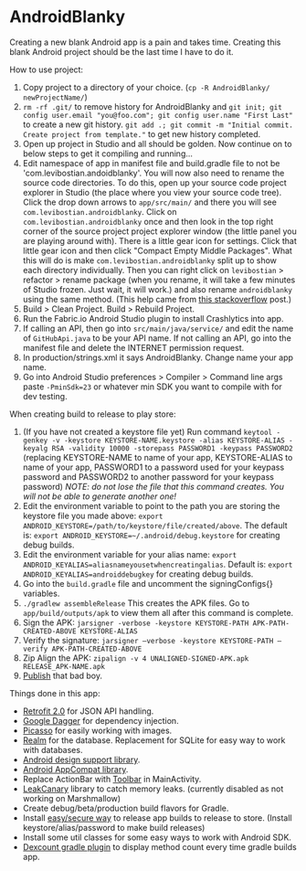 # AndroidBlanky
Creating a new blank Android app is a pain and takes time. Creating this blank Android project should be the last time I have to do it. 

How to use project:  

1. Copy project to a directory of your choice. (`cp -R AndroidBlanky/ newProjectName/`)
2. `rm -rf .git/` to remove history for AndroidBlanky and `git init; git config user.email "you@foo.com"; git config user.name "First Last"` to create a new git history. `git add .; git commit -m "Initial commit. Create project from template."` to get new history completed. 
3. Open up project in Studio and all should be golden. Now continue on to below steps to get it compiling and running... 
4. Edit namespace of app in manifest file and build.gradle file to not be 'com.levibostian.andoidblanky'. You will now also need to rename the source code directories. To do this, open up your source code project explorer in Studio (the place where you view your source code tree). Click the drop down arrows to `app/src/main/` and there you will see `com.levibostian.androidblanky`. Click on `com.levibostian.androidblanky` once and then look in the top right corner of the source project project explorer window (the little panel you are playing around with). There is a little gear icon for settings. Click that little gear icon and then click "Compact Empty Middle Packages". What this will do is make `com.levibostian.androidblanky` split up to show each directory individually. Then you can right click on `levibostian` > refactor > rename package (when you rename, it will take a few minutes of Studio frozen. Just wait, it will work.) and also rename `androidblanky` using the same method. (This help came from [this stackoverflow](http://stackoverflow.com/a/27677033/1486374) post.)
5. Build > Clean Project. Build > Rebuild Project.
6. Run the Fabric.io Android Studio plugin to install Crashlytics into app.
7. If calling an API, then go into `src/main/java/service/` and edit the name of `GitHubApi.java` to be your API name. If not calling an API, go into the manifest file and delete the INTERNET permission request.
8. In production/strings.xml it says AndroidBlanky. Change name your app name.
9. Go into Android Studio preferences > Compiler > Command line args paste `-PminSdk=23` or whatever min SDK you want to compile with for dev testing.

When creating build to release to play store:  

1. (If you have not created a keystore file yet) Run command `keytool -genkey -v -keystore KEYSTORE-NAME.keystore -alias KEYSTORE-ALIAS -keyalg RSA -validity 10000 -storepass PASSWORD1 -keypass PASSWORD2` (replacing KEYSTORE-NAME to name of your app, KEYSTORE-ALIAS to name of your app, PASSWORD1 to a password used for your keypass password and PASSWORD2 to another password for your keypass password) *NOTE: do not lose the file that this command creates. You will not be able to generate another one!*
2. Edit the environment variable to point to the path you are storing the keystore file you made above: `export ANDROID_KEYSTORE=/path/to/keystore/file/created/above`. The default is: `export ANDROID_KEYSTORE=~/.android/debug.keystore` for creating debug builds.
3. Edit the environment variable for your alias name: `export ANDROID_KEYALIAS=aliasnameyousetwhencreatingalias`. Default is: `export ANDROID_KEYALIAS=androiddebugkey` for creating debug builds.
4. Go into the `build.gradle` file and uncomment the signingConfigs{} variables. 
5. `./gradlew assembleRelease` This creates the APK files. Go to  `app/build/outputs/apk` to view them all after this command is complete. 
6. Sign the APK: `jarsigner -verbose -keystore KEYSTORE-PATH APK-PATH-CREATED-ABOVE KEYSTORE-ALIAS`
7. Verify the signature: `jarsigner –verbose -keystore KEYSTORE-PATH –verify APK-PATH-CREATED-ABOVE`
8. Zip Align the APK: `zipalign -v 4 UNALIGNED-SIGNED-APK.apk RELEASE_APK-NAME.apk` 
9. [Publish](https://play.google.com/apps/publish) that bad boy. 

Things done in this app:

* [Retrofit 2.0](https://github.com/square/retrofit) for JSON API handling.
* [Google Dagger](https://google.github.io/dagger/) for dependency injection.
* [Picasso](https://github.com/square/picasso) for easily working with images.
* [Realm](https://realm.io/) for the database. Replacement for SQLite for easy way to work with databases.
* [Android design support library](http://android-developers.blogspot.com/2015/05/android-design-support-library.html).
* [Android AppCompat library](http://android-developers.blogspot.com/2014/10/appcompat-v21-material-design-for-pre.html).
* Replace ActionBar with [Toolbar](http://android-developers.blogspot.com/2014/10/appcompat-v21-material-design-for-pre.html) in MainActivity.
* [LeakCanary](https://github.com/square/leakcanary) library to catch memory leaks. (currently disabled as not working on Marshmallow)
* Create debug/beta/production build flavors for Gradle.
* Install [easy/secure way](https://github.com/almalkawi/Android-Guide/wiki/Generating-signed-release-APK-using-Gradle) to release app builds to release to store. (Install keystore/alias/password to make build releases)
* Install some util classes for some easy ways to work with Android SDK.
* [Dexcount gradle plugin](https://github.com/KeepSafe/dexcount-gradle-plugin) to display method count every time gradle builds app.
